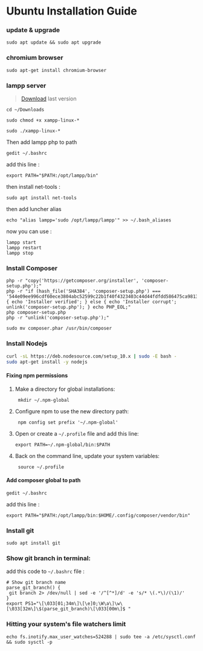 
# Ubuntu Installation Guide

### update & upgrade

```
sudo apt update && sudo apt upgrade
```

### chromium browser
```
sudo apt-get install chromium-browser
```

### lampp server 
> [Download](https://www.apachefriends.org/download.html)  last version
```
cd ~/Downloads

sudo chmod +x xampp-linux-*

sudo ./xampp-linux-*
```
Then add lampp php to path 
```
gedit ~/.bashrc
```
add this line :
```
export PATH="$PATH:/opt/lampp/bin"
```
then install net-tools :
```
sudo apt install net-tools
```
then add luncher alias 
```
echo "alias lampp='sudo /opt/lampp/lampp'" >> ~/.bash_aliases
```
now you can use :
```
lampp start
lampp restart
lampp stop
```

### Install Composer
```
php -r "copy('https://getcomposer.org/installer', 'composer-setup.php');"
php -r "if (hash_file('SHA384', 'composer-setup.php') === '544e09ee996cdf60ece3804abc52599c22b1f40f4323403c44d44fdfdd586475ca9813a858088ffbc1f233e9b180f061') { echo 'Installer verified'; } else { echo 'Installer corrupt'; unlink('composer-setup.php'); } echo PHP_EOL;"
php composer-setup.php
php -r "unlink('composer-setup.php');"

sudo mv composer.phar /usr/bin/composer
```

### Install Nodejs
```bash
curl -sL https://deb.nodesource.com/setup_10.x | sudo -E bash -
sudo apt-get install -y nodejs
```
#### Fixing npm permissions
1.  Make a directory for global installations:
    
    ```
     mkdir ~/.npm-global
    
    ```
    
2.  Configure npm to use the new directory path:
    
    ```
     npm config set prefix '~/.npm-global'
    
    ```
    
3.  Open or create a  `~/.profile`  file and add this line:
    
	```
	export PATH=~/.npm-global/bin:$PATH	    
	```
    
4.  Back on the command line, update your system variables:
    
    ```
     source ~/.profile
    
    ```

#### Add composer global to path
```
gedit ~/.bashrc
```
add this line :
```
export PATH="$PATH:/opt/lampp/bin:$HOME/.config/composer/vendor/bin"
```

### Install git
```
sudo apt install git
```

### Show git branch in terminal:
add this code to `~/.bashrc` file :
```
# Show git branch name
parse_git_branch() {
 git branch 2> /dev/null | sed -e '/^[^*]/d' -e 's/* \(.*\)/(\1)/'
}
export PS1="\[\033[01;34m\]\[\e]0;\W\a\]\w\[\033[32m\]\$(parse_git_branch)\[\033[00m\]$ "
```

### Hitting your system's file watchers limit
```
echo fs.inotify.max_user_watches=524288 | sudo tee -a /etc/sysctl.conf && sudo sysctl -p
```
